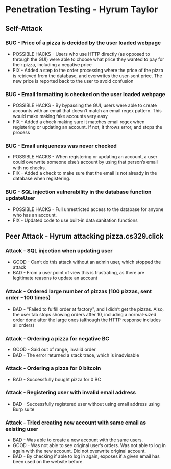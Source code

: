# **Penetration Testing - Hyrum Taylor**


## **Self-Attack**


### BUG - Price of a pizza is decided by the user loaded webpage
- POSSIBLE HACKS - Users who use HTTP directly (as opposed to through the GUI) were able to choose what price they wanted to pay for their pizza, including a negative price
- FIX - Added a step to the order processing where the price of the pizza is retrieved from the database, and overwrites the user-sent price. The new price is reported back to the user to avoid confusion

### BUG - Email formatting is checked on the user loaded webpage
- POSSIBLE HACKS - By bypassing the GUI, users were able to create accounts with an email that doesn’t match an email regex pattern. This would make making fake accounts very easy
- FIX - Added a check making sure it matches email regex when registering or updating an account. If not, it throws error, and stops the process

### BUG - Email uniqueness was never checked
- POSSIBLE HACKS - When registering or updating an account, a user could overwrite someone else’s account by using that person’s email with no checks.
- FIX - Added a check to make sure that the email is not already in the database when registering.

### BUG - SQL injection vulnerability in the database function updateUser
- POSSIBLE HACKS - Full unrestricted access to the database for anyone who has an account.
- FIX - Updated code to use built-in data sanitation functions


## **Peer Attack - Hyrum attacking pizza.cs329.click**


### Attack - SQL injection when updating user
- GOOD - Can’t do this attack without an admin user, which stopped the attack
- BAD - From a user point of view this is frustrating, as there are legitimate reasons to update an account

###  Attack - Ordered large number of pizzas (100 pizzas, sent order ~100 times)
- BAD - "Failed to fulfill order at factory", and I didn’t get the pizzas. Also, the user tab stops showing orders after 10, including a normal-sized order done after the large ones (although the HTTP response includes all orders)

### Attack - Ordering a pizza for negative BC
- GOOD - Said out of range, invalid order
- BAD - The error returned a stack trace, which is inadvisable

### Attack - Ordering a pizza for 0 bitcoin
- BAD - Successfully bought pizza for 0 BC

### Attack - Registering user with invalid email address
- BAD - Successfully registered user without using email address using Burp suite

### Attack - Tried creating new account with same email as existing user
- BAD - Was able to create a new account with the same users.
- GOOD - Was not able to see original user’s orders. Was not able to log in again with the new account. Did not overwrite original account.
- BAD - By checking if able to log in again, exposes if a given email has been used on the website before.
